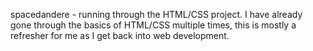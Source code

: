 spacedandere - running through the HTML/CSS project.  I have already gone through the basics of HTML/CSS multiple times, this is mostly a refresher for me as I get back into web development.